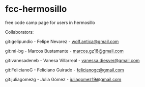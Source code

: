 # fcc-hermosillo
free code camp page for users in hermosillo

Collaborators:

git:gelipundio 	- Felipe Nevarez 	- wolf.antica@gmail.com

git:mi-bg	- Marcos Bustamante	- marcos.gz18@gmail.com

git:vanesadeneb	- Vanesa Villarreal	- vanessa.diesver@gmail.com

git:FelicianoG - Feliciano Guirado - felicianogc@gmail.com

git:juliagomezg - Julia Gómez - juliagomez19@gmail.com